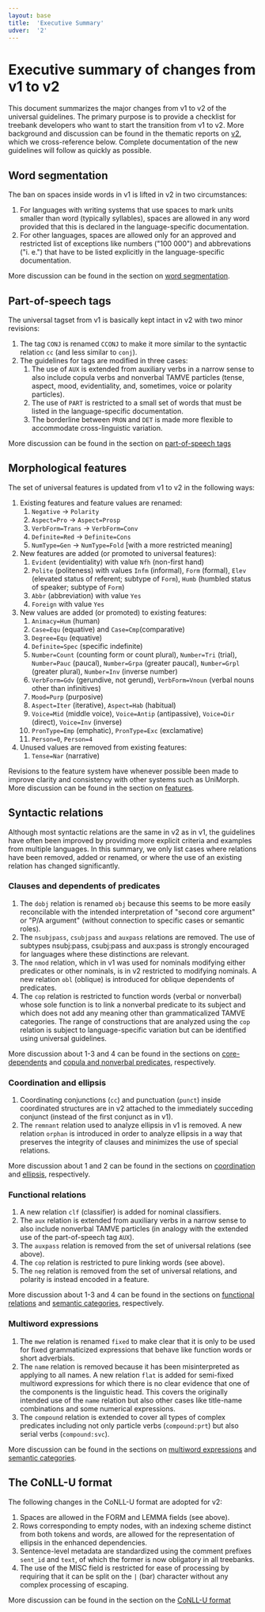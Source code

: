 ```yaml
---
layout: base
title:  'Executive Summary'
udver:  '2'
---
```


# Executive summary of changes from v1 to v2

This document summarizes the major changes from v1 to v2 of the universal guidelines.
The primary purpose is to provide a checklist for treebank developers who want to start the transition from v1 to v2.
More background and discussion can be found in the thematic reports on [v2](index.html), which we cross-reference below.
Complete documentation of the new guidelines will follow as quickly as possible.

## Word segmentation

The ban on spaces inside words in v1 is lifted in v2 in two circumstances:

1. For languages with writing systems that use spaces to mark units smaller than word (typically syllables), spaces are allowed in any word provided that this is declared in the language-specific documentation.  
2. For other languages, spaces are allowed only for an approved and restricted list of exceptions like numbers ("100 000") and abbrevations ("i. e.") that have to be listed explicitly in the language-specific documentation.

More discussion can be found in the section on [word segmentation](segmentation.html).

## Part-of-speech tags

The universal tagset from v1 is basically kept intact in v2 with two minor revisions:

1. The tag `CONJ` is renamed `CCONJ` to make it more similar to the syntactic relation `cc` (and less similar to `conj`).
2. The guidelines for tags are modified in three cases:
    1. The use of `AUX` is extended from auxiliary verbs in a narrow sense to also include copula verbs and nonverbal TAMVE particles (tense, aspect, mood, evidentiality, and, sometimes, voice or polarity particles).
    2. The use of `PART` is restricted to a small set of words that must be listed in the language-specific documentation.
    3. The borderline between `PRON` and `DET` is made more flexible to accommodate cross-linguistic variation. 

More discussion can be found in the section on [part-of-speech tags](postags.html)

## Morphological features

The set of universal features is updated from v1 to v2 in the following ways:

1. Existing features and feature values are renamed:
    1. `Negative` → `Polarity`
    2. `Aspect=Pro` → `Aspect=Prosp`
    3. `VerbForm=Trans` → `VerbForm=Conv`
    4. `Definite=Red` → `Definite=Cons`
    5. `NumType=Gen` → `NumType=Fold` [with a more restricted meaning]
2. New features are added (or promoted to universal features):
    1. `Evident` (evidentiality) with value `Nfh` (non-first hand)
    2. `Polite` (politeness) with values `Infm` (informal), `Form` (formal), `Elev` (elevated status of referent; subtype of `Form`), `Humb` (humbled status of speaker; subtype of `Form`) 
    3. `Abbr` (abbreviation) with value `Yes`
    4. `Foreign` with value `Yes`
3. New values are added (or promoted) to existing features:
    1. `Animacy=Hum` (human)
    2. `Case=Equ` (equative) and `Case=Cmp`(comparative)
    3. `Degree=Equ` (equative)
    4. `Definite=Spec` (specific indefinite)
    5. `Number=Count` (counting form or count plural), `Number=Tri` (trial), `Number=Pauc` (paucal), `Number=Grpa` (greater paucal), `Number=Grpl` (greater plural), `Number=Inv` (inverse number)
    6. `VerbForm=Gdv` (gerundive, not gerund), `VerbForm=Vnoun` (verbal nouns other than infinitives)
    7. `Mood=Purp` (purposive)
    8. `Aspect=Iter` (iterative), `Aspect=Hab` (habitual)
    9. `Voice=Mid` (middle voice), `Voice=Antip` (antipassive), `Voice=Dir` (direct), `Voice=Inv` (inverse)
    10. `PronType=Emp` (emphatic), `PronType=Exc` (exclamative) 
    11. `Person=0`, `Person=4`
4. Unused values are removed from existing features:
    1. `Tense=Nar` (narrative)
    
Revisions to the feature system have whenever possible been made to improve clarity and consistency with other systems such as UniMorph. More discussion can be found in the section on [features](features.html).

## Syntactic relations 

Although most syntactic relations are the same in v2 as in v1, the guidelines have often been improved by providing more explicit criteria and examples from multiple languages. In this summary, we only list cases where relations have been 
removed, added or renamed, or where the use of an existing relation has changed significantly. 

### Clauses and dependents of predicates

1. The `dobj` relation is renamed `obj` because this seems to be more easily reconcilable with the intended interpretation of "second core argument" or "P/A argument" (without connection to specific cases or semantic roles). 
2. The `nsubjpass`, `csubjpass` and `auxpass` relations are removed. The use of subtypes nsubj:pass, csubj:pass and aux:pass is strongly encouraged for languages where these distinctions are relevant.
3. The `nmod` relation, which in v1 was used for nominals modifying either predicates or other nominals, is in v2 restricted to modifying nominals. A new relation `obl` (oblique) is introduced for oblique dependents of predicates. 
4. The `cop` relation is restricted to function words (verbal or nonverbal) whose sole function is to link a nonverbal predicate to its subject and which does not add any meaning other than grammaticalized TAMVE categories. The range of constructions that are analyzed using the `cop` relation is subject to language-specific variation but can be identified using universal guidelines.

More discussion about 1-3 and 4 can be found in the sections on [core-dependents](core-dependents.html) and [copula and nonverbal predicates](copula.html), respectively.

### Coordination and ellipsis 

1. Coordinating conjunctions (`cc`) and punctuation (`punct`) inside coordinated structures are in v2 attached to the immediately succeding conjunct (instead of the first conjunct as in v1).
2. The `remnant` relation used to analyze ellipsis in v1 is removed. A new relation `orphan` is introduced in order to analyze ellipsis in a way that preserves the integrity of clauses and minimizes the use of special relations. 

More discussion about 1 and 2 can be found in the sections on [coordination](coordination.html) and [ellipsis](ellipsis.html), respectively.

### Functional relations

1. A new relation `clf` (classifier) is added for nominal classifiers.
2. The `aux` relation is extended from auxiliary verbs in a narrow sense to also include nonverbal TAMVE particles (in analogy with the extended use of the part-of-speech tag `AUX`).
3. The `auxpass` relation is removed from the set of universal relations (see above).
4. The `cop` relation is restricted to pure linking words (see above).
5. The `neg` relation is removed from the set of universal relations, and polarity is instead encoded in a feature.

More discussion about 1-3 and 4 can be found in the sections on [functional relations](function.html) and [semantic categories](semantic-categories.html), respectively.

### Multiword expressions

1. The `mwe` relation is renamed `fixed` to make clear that it is only to be used for fixed grammaticized expressions that behave like function words or short adverbials.
2. The `name` relation is removed because it has been misinterpreted as applying to all names. A new relation `flat` is added for semi-fixed multiword expressions for which there is no clear evidence that one of the components is the linguistic head. This covers the originally intended use of the `name` relation but also other cases like title-name combinations and some numerical expressions. 
3. The `compound` relation is extended to cover all types of complex predicates including not only particle verbs (`compound:prt`) but also serial verbs (`compound:svc`).

More discussion can be found in the sections on [multiword expressions](mwe.html) and [semantic categories](semantic-categories.html).

## The CoNLL-U format

The following changes in the CoNLL-U format are adopted for v2:

1. Spaces are allowed in the FORM and LEMMA fields (see above).
2. Rows corresponding to empty nodes, with an indexing scheme distinct from both tokens and words, are allowed for the representation of ellipsis in the enhanced dependencies.
3. Sentence-level metadata are standardized using the comment prefixes `sent_id` and `text`, of which the former is now obligatory in all treebanks.
4. The use of the MISC field is restricted for ease of processing by requiring that it can be split on the `|` (bar) character without any complex processing of escaping.

More discussion can be found in the section on the [CoNLL-U format](conll-u.html)
